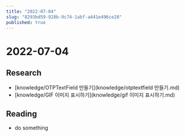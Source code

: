 ```yaml
---
title: "2022-07-04"
slug: "8293bd59-928b-9c74-1abf-a441e496ce28"
published: true
---
```


# 2022-07-04

## Research

- [knowledge/OTPTextField 만들기](knowledge/otptextfield 만들기.md)
- [knowledge/GIF 이미지 표시하기](knowledge/gif 이미지 표시하기.md)

## Reading

- do something